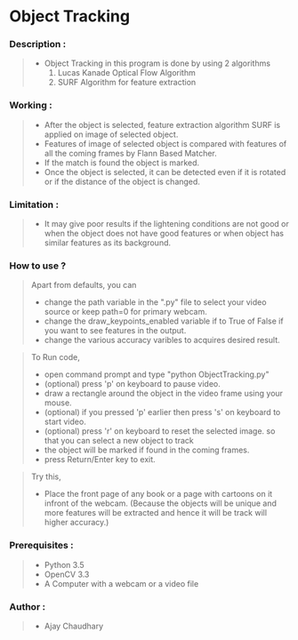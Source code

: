 # Object Tracking


### Description :
> * Object Tracking in this program is done by using 2 algorithms 
>   1) Lucas Kanade Optical Flow Algorithm
>   2) SURF Algorithm for feature extraction

### Working : 
> * After the object is selected, feature extraction algorithm SURF is applied on image of selected object.
> * Features of image of selected object is compared with features of all the coming frames by Flann Based Matcher.
> *  If the match is found the object is marked.
> * Once the object is selected, it can be detected even if it is rotated or if the distance of the object is changed.


### Limitation : 
> * It may give poor results if the lightening conditions are not good or when the object does not have good features or when object has similar features as its background.


### How to use ?
> Apart from defaults, you can
> * change the path variable in the ".py" file to select your video source or keep path=0 for primary webcam.
> * change the draw_keypoints_enabled variable if to True of False
if you want to see features in the output.
> * change the various accuracy varibles to acquires desired result.

> To Run code, 
> * open command prompt and type "python ObjectTracking.py"
> * (optional) press 'p' on keyboard to pause video. 
> * draw a rectangle around the object in the video frame using your mouse.
> * (optional) if you pressed 'p' earlier then press 's' on keyboard to start video.
> * (optional) press 'r' on keyboard to reset the selected image. so that you can select a new object to track
> * the object will be marked if found in the coming frames.
> * press Return/Enter key to exit.

> Try this,
> * Place the front page of any book or a page with cartoons on it infront of the webcam. (Because the objects will be unique and more features will be extracted and hence it will be track will higher accuracy.) 
	

### Prerequisites : 
> * Python 3.5
> * OpenCV 3.3
> * A Computer with a webcam or a video file


### Author :
> * Ajay Chaudhary

